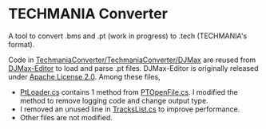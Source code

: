 # TECHMANIA Converter
A tool to convert .bms and .pt (work in progress) to .tech (TECHMANIA's format).

Code in [TechmaniaConverter/TechmaniaConverter/DJMax](TechmaniaConverter/TechmaniaConverter/DJMax) are reused from [DJMax-Editor](https://github.com/hsreina/DJMax-Editor) to load and parse .pt files. DJMax-Editor is originally released under [Apache License 2.0](TechmaniaConverter/TechmaniaConverter/DJMax/LICENSE). Among these files,
* [PtLoader.cs](TechmaniaConverter/TechmaniaConverter/DJMax/PtLoader.cs) contains 1 method from [PTOpenFile.cs](https://github.com/hsreina/DJMax-Editor/blob/master/DJMaxEditor/Files/pt/PTOpenFile.cs). I modified the method to remove logging code and change output type.
* I removed an unused line in [TracksList.cs](TechmaniaConverter/TechmaniaConverter/DJMax/TracksList.cs) to improve performance.
* Other files are not modified.

